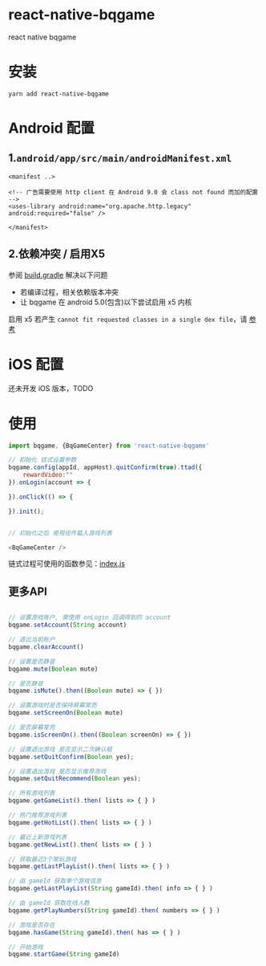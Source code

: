# react-native-bqgame
react native bqgame

# 安装

`yarn add react-native-bqgame`


# Android 配置

## 1.`android/app/src/main/androidManifest.xml`

```
<manifest ..>

<!-- 广告需要使用 http client 在 Android 9.0 会 class not found 而加的配置 -->
<uses-library android:name="org.apache.http.legacy" android:required="false" />

</manifest>
```

## 2.依赖冲突 / 启用X5

参阅 [build.gradle](android/build.gradle#L30) 解决以下问题

- 若编译过程，相关依赖版本冲突
- 让 bqgame 在 android 5.0(包含)以下尝试启用 x5 内核

启用 x5 若产生 `cannot fit requested classes in a single dex file`，请 [参考](https://github.com/invertase/react-native-firebase/issues/1836)


# iOS 配置

还未开发 iOS 版本，TODO



# 使用

``` js
import bqgame, {BqGameCenter} from 'react-native-bqgame'

// 初始化 链式设置参数
bqgame.config(appId, appHost).quitConfirm(true).ttad({
    rewardVideo:""
}).onLogin(account => {

}).onClick(() => {

}).init();


// 初始化之后 使用组件载入游戏列表

<BqGameCenter />
```

链式过程可使用的函数参见：[index.js](index.js#L34)



## 更多API 

```js

// 设置游戏账户, 需使用 onLogin 回调得到的 account
bqgame.setAccount(String account)

// 退出当前账户
bqgame.clearAccount()

// 设置是否静音
bqgame.mute(Boolean mute)

// 是否静音
bqgame.isMute().then((Boolean mute) => { })

// 设置游戏时是否保持屏幕常亮
bqgame.setScreenOn(Boolean mute)

// 是否屏幕常亮
bqgame.isScreenOn().then((Boolean screenOn) => { })

// 设置退出游戏 是否显示二次确认框
bqgame.setQuitConfirm(Boolean yes);

// 设置退出游戏 是否显示推荐游戏
bqgame.setQuitRecommend(Boolean yes);

// 所有游戏列表
bqgame.getGameList().then( lists => { } )

// 热门推荐游戏列表
bqgame.getHotList().then( lists => { } )

// 最近上新游戏列表
bqgame.getNewList().then( lists => { } )

// 获取最近3个常玩游戏
bqgame.getLastPlayList().then( lists => { } )

// 由 gameId 获取单个游戏信息
bqgame.getLastPlayList(String gameId).then( info => { } )

// 由 gameId 获取在线人数
bqgame.getPlayNumbers(String gameId).then( numbers => { } )

// 游戏是否存在
bqgame.hasGame(String gameId).then( has => { } )

// 开始游戏
bqgame.startGame(String gameId)
```

